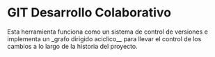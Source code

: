 # GIT Desarrollo Colaborativo

Esta herramienta funciona como un sistema de control de versiones e implementa un
\_grafo dirigido aciclico\_\_ para llevar el control de los cambios a lo largo de la historia del
proyecto.
